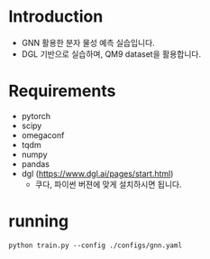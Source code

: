 # Introduction
- GNN 활용한 분자 물성 예측 실습입니다. 
- DGL 기반으로 실습하며, QM9 dataset을 활용합니다.

# Requirements
- pytorch
- scipy
- omegaconf
- tqdm
- numpy
- pandas
- dgl (https://www.dgl.ai/pages/start.html)
    - 쿠다, 파이썬 버젼에 맞게 설치하시면 됩니다.


# running
~~~
python train.py --config ./configs/gnn.yaml
~~~